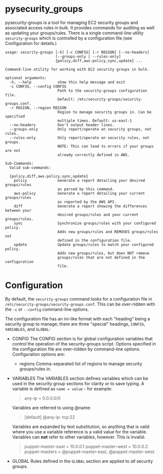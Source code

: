 pysecurity_groups
=================
pysecurity-groups is a tool for managing EC2 security groups and
associated access rules in bulk. It provides commands for auditing as
well as updating your groups/rules. There is a single command-line
utility `security-groups` which is controlled by a configuration file
(see Configuration for details.)
```
usage: security-groups [-h] [-c CONFIG] [-r REGION] [--no-headers]
                       [--groups-only | --rules-only]
                       {policy,diff,aws-policy,sync,update} ...

Command-line utility for working with EC2 security groups in bulk.

optional arguments:
  -h, --help            show this help message and exit
  -c CONFIG, --config CONFIG
                        Path to the security-groups configuration file.
                        Default: /etc/security-groups/security-groups.conf.
  -r REGION, --region REGION
                        Region to manage security groups in. Can be specified
                        multiple times. Default: us-east-1
  --no-headers          Don't output header lines.
  --groups-only         Only report/operate on security groups, not rules.
  --rules-only          Only report/operate on security rules, not groups.
                        NOTE: This can lead to errors if your groups are not
                        already correctly defined in AWS.

Sub-Commands:
  Valid sub-commands:

  {policy,diff,aws-policy,sync,update}
    policy              Generate a report detailing your desired groups/rules
                        as parsed by this command.
    aws-policy          Generate a report detailing your current groups/rules
                        as reported by the AWS API.
    diff                Generate a report showing the differences between your
                        desired groups/rules and your current groups/rules.
    sync                Synchronize groups/rules with your configured policy.
                        Adds new groups/rules and REMOVES groups/rules not
                        defined in the configuration file.
    update              Update groups/rules to match your configured policy.
                        Adds new groups/rules, but does NOT remove
                        groups/rules that are not defined in the configuration
                        file.
```

Configuration
=============
By default, the `security-groups` command looks for a configuration
file in `/etc/security-groups/security-groups.conf`. This can be
over-ridden with the `-c` or `--config` command-line options.

The configuration file has an ini-like format with each "heading"
being a security group to manage; there are three "special" headings,
`CONFIG`, `VARIABLES`, and `GLOBAL`:

- CONFIG
  The CONFIG section is for global configuration variables that
  control the operation of the security-groups script. Options
  specified in the configuration file are over-ridden by command-line
  options. Configuration options are:
  - regions
    Comma-separated list of regions to manage security groups/rules
    in.
- VARIABLES
  The VARIABLES section defines variables which can be used in the
  security group sections for clarity or to save typing. A variable is
  defined as `name = value` - for example:

    > any-ip = 0.0.0.0/0

  Variables are referred to using @name:

    > [default]
    > @any-ip: tcp:22

  Variables are expanded by text substitution, so anything that is
  valid where you use a variable reference is a valid value for the
  variable. Variables can **not** refer to other variables,
  however. This is invalid:

    > puppet-master-east = 10.0.0.1
    > puppet-master-west = 10.0.0.2
    > puppet-masters = @puppet-master-east, @puppet-master-west

- GLOBAL
  Rules defined in the `GLOBAL` section are applied to *all* security
  groups.
